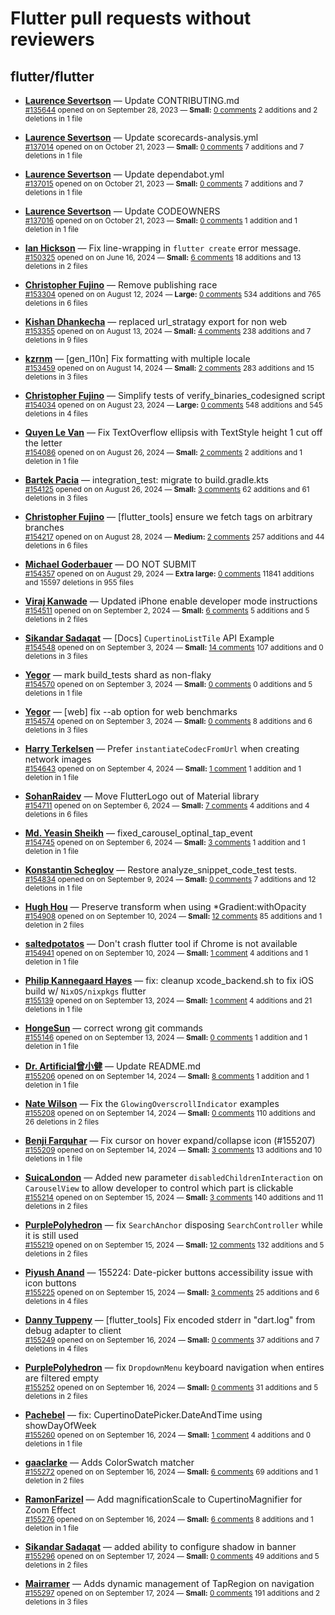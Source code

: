 # Flutter pull requests without reviewers

## flutter/flutter

* **[Laurence Severtson](https://github.com/Laurry-gee)** &mdash; Update CONTRIBUTING.md<br />
  <sub>[#135644](https://github.com/flutter/flutter/pull/135644) opened on on September 28, 2023 &mdash; **Small:** [0 comments](https://github.com/flutter/flutter/pull/135644) 2 additions and 2 deletions in 1 file</sub><br />

* **[Laurence Severtson](https://github.com/Laurry-gee)** &mdash; Update scorecards-analysis.yml<br />
  <sub>[#137014](https://github.com/flutter/flutter/pull/137014) opened on on October 21, 2023 &mdash; **Small:** [0 comments](https://github.com/flutter/flutter/pull/137014) 7 additions and 7 deletions in 1 file</sub><br />

* **[Laurence Severtson](https://github.com/Laurry-gee)** &mdash; Update dependabot.yml<br />
  <sub>[#137015](https://github.com/flutter/flutter/pull/137015) opened on on October 21, 2023 &mdash; **Small:** [0 comments](https://github.com/flutter/flutter/pull/137015) 7 additions and 7 deletions in 1 file</sub><br />

* **[Laurence Severtson](https://github.com/Laurry-gee)** &mdash; Update CODEOWNERS<br />
  <sub>[#137016](https://github.com/flutter/flutter/pull/137016) opened on on October 21, 2023 &mdash; **Small:** [0 comments](https://github.com/flutter/flutter/pull/137016) 1 addition and 1 deletion in 1 file</sub><br />

* **[Ian Hickson](https://github.com/Hixie)** &mdash; Fix line-wrapping in `flutter create` error message.<br />
  <sub>[#150325](https://github.com/flutter/flutter/pull/150325) opened on on June 16, 2024 &mdash; **Small:** [6 comments](https://github.com/flutter/flutter/pull/150325) 18 additions and 13 deletions in 2 files</sub><br />

* **[Christopher Fujino](https://github.com/christopherfujino)** &mdash; Remove publishing race<br />
  <sub>[#153304](https://github.com/flutter/flutter/pull/153304) opened on on August 12, 2024 &mdash; **Large:** [0 comments](https://github.com/flutter/flutter/pull/153304) 534 additions and 765 deletions in 6 files</sub><br />

* **[Kishan Dhankecha](https://github.com/kishan-dhankecha)** &mdash; replaced url_stratagy export for non web<br />
  <sub>[#153355](https://github.com/flutter/flutter/pull/153355) opened on on August 13, 2024 &mdash; **Small:** [4 comments](https://github.com/flutter/flutter/pull/153355) 238 additions and 7 deletions in 9 files</sub><br />

* **[kzrnm](https://github.com/kzrnm)** &mdash; [gen_l10n] Fix formatting with multiple locale<br />
  <sub>[#153459](https://github.com/flutter/flutter/pull/153459) opened on on August 14, 2024 &mdash; **Small:** [2 comments](https://github.com/flutter/flutter/pull/153459) 283 additions and 15 deletions in 3 files</sub><br />

* **[Christopher Fujino](https://github.com/christopherfujino)** &mdash; Simplify tests of verify_binaries_codesigned script<br />
  <sub>[#154034](https://github.com/flutter/flutter/pull/154034) opened on on August 23, 2024 &mdash; **Large:** [0 comments](https://github.com/flutter/flutter/pull/154034) 548 additions and 545 deletions in 4 files</sub><br />

* **[Quyen Le Van](https://github.com/quyenvsp)** &mdash; Fix TextOverflow ellipsis with TextStyle height 1 cut off the letter<br />
  <sub>[#154086](https://github.com/flutter/flutter/pull/154086) opened on on August 26, 2024 &mdash; **Small:** [2 comments](https://github.com/flutter/flutter/pull/154086) 2 additions and 1 deletion in 1 file</sub><br />

* **[Bartek Pacia](https://github.com/bartekpacia)** &mdash; integration_test: migrate to build.gradle.kts<br />
  <sub>[#154125](https://github.com/flutter/flutter/pull/154125) opened on on August 26, 2024 &mdash; **Small:** [3 comments](https://github.com/flutter/flutter/pull/154125) 62 additions and 61 deletions in 3 files</sub><br />

* **[Christopher Fujino](https://github.com/christopherfujino)** &mdash; [flutter_tools] ensure we fetch tags on arbitrary branches<br />
  <sub>[#154217](https://github.com/flutter/flutter/pull/154217) opened on on August 28, 2024 &mdash; **Medium:** [2 comments](https://github.com/flutter/flutter/pull/154217) 257 additions and 44 deletions in 6 files</sub><br />

* **[Michael Goderbauer](https://github.com/goderbauer)** &mdash; DO NOT SUBMIT<br />
  <sub>[#154357](https://github.com/flutter/flutter/pull/154357) opened on on August 29, 2024 &mdash; **Extra large:** [0 comments](https://github.com/flutter/flutter/pull/154357) 11841 additions and 15597 deletions in 955 files</sub><br />

* **[Viraj Kanwade](https://github.com/virajkanwade)** &mdash; Updated iPhone enable developer mode instructions<br />
  <sub>[#154511](https://github.com/flutter/flutter/pull/154511) opened on on September 2, 2024 &mdash; **Small:** [6 comments](https://github.com/flutter/flutter/pull/154511) 5 additions and 5 deletions in 2 files</sub><br />

* **[Sikandar Sadaqat](https://github.com/Sikandar4747)** &mdash; [Docs] `CupertinoListTile` API Example<br />
  <sub>[#154548](https://github.com/flutter/flutter/pull/154548) opened on on September 3, 2024 &mdash; **Small:** [14 comments](https://github.com/flutter/flutter/pull/154548) 107 additions and 0 deletions in 3 files</sub><br />

* **[Yegor](https://github.com/yjbanov)** &mdash; mark build_tests shard as non-flaky<br />
  <sub>[#154570](https://github.com/flutter/flutter/pull/154570) opened on on September 3, 2024 &mdash; **Small:** [0 comments](https://github.com/flutter/flutter/pull/154570) 0 additions and 5 deletions in 1 file</sub><br />

* **[Yegor](https://github.com/yjbanov)** &mdash; [web] fix --ab option for web benchmarks<br />
  <sub>[#154574](https://github.com/flutter/flutter/pull/154574) opened on on September 3, 2024 &mdash; **Small:** [0 comments](https://github.com/flutter/flutter/pull/154574) 8 additions and 6 deletions in 3 files</sub><br />

* **[Harry Terkelsen](https://github.com/harryterkelsen)** &mdash; Prefer `instantiateCodecFromUrl` when creating network images<br />
  <sub>[#154643](https://github.com/flutter/flutter/pull/154643) opened on on September 4, 2024 &mdash; **Small:** [1 comment](https://github.com/flutter/flutter/pull/154643) 1 addition and 1 deletion in 1 file</sub><br />

* **[SohanRaidev](https://github.com/SohanRaidev)** &mdash; Move FlutterLogo out of Material library<br />
  <sub>[#154711](https://github.com/flutter/flutter/pull/154711) opened on on September 6, 2024 &mdash; **Small:** [7 comments](https://github.com/flutter/flutter/pull/154711) 4 additions and 4 deletions in 6 files</sub><br />

* **[Md. Yeasin Sheikh](https://github.com/yeasin50)** &mdash; fixed_carousel_optinal_tap_event<br />
  <sub>[#154745](https://github.com/flutter/flutter/pull/154745) opened on on September 6, 2024 &mdash; **Small:** [3 comments](https://github.com/flutter/flutter/pull/154745) 1 addition and 1 deletion in 1 file</sub><br />

* **[Konstantin Scheglov](https://github.com/scheglov)** &mdash; Restore analyze_snippet_code_test tests.<br />
  <sub>[#154834](https://github.com/flutter/flutter/pull/154834) opened on on September 9, 2024 &mdash; **Small:** [0 comments](https://github.com/flutter/flutter/pull/154834) 7 additions and 12 deletions in 1 file</sub><br />

* **[Hugh Hou](https://github.com/hyhugh)** &mdash; Preserve transform when using *Gradient:withOpacity<br />
  <sub>[#154908](https://github.com/flutter/flutter/pull/154908) opened on on September 10, 2024 &mdash; **Small:** [12 comments](https://github.com/flutter/flutter/pull/154908) 85 additions and 1 deletion in 2 files</sub><br />

* **[saltedpotatos](https://github.com/saltedpotatos)** &mdash; Don't crash flutter tool if Chrome is not available<br />
  <sub>[#154941](https://github.com/flutter/flutter/pull/154941) opened on on September 10, 2024 &mdash; **Small:** [1 comment](https://github.com/flutter/flutter/pull/154941) 4 additions and 1 deletion in 1 file</sub><br />

* **[Philip Kannegaard Hayes](https://github.com/phlip9)** &mdash; fix: cleanup xcode_backend.sh to fix iOS build w/ `NixOS/nixpkgs` flutter<br />
  <sub>[#155139](https://github.com/flutter/flutter/pull/155139) opened on on September 13, 2024 &mdash; **Small:** [1 comment](https://github.com/flutter/flutter/pull/155139) 4 additions and 21 deletions in 1 file</sub><br />

* **[HongeSun](https://github.com/hongeSunCoder)** &mdash; correct wrong git commands<br />
  <sub>[#155146](https://github.com/flutter/flutter/pull/155146) opened on on September 13, 2024 &mdash; **Small:** [0 comments](https://github.com/flutter/flutter/pull/155146) 1 addition and 1 deletion in 1 file</sub><br />

* **[Dr. Artificial曾小健](https://github.com/ArtificialZeng)** &mdash; Update README.md<br />
  <sub>[#155206](https://github.com/flutter/flutter/pull/155206) opened on on September 14, 2024 &mdash; **Small:** [8 comments](https://github.com/flutter/flutter/pull/155206) 1 addition and 1 deletion in 1 file</sub><br />

* **[Nate Wilson](https://github.com/nate-thegrate)** &mdash; Fix the `GlowingOverscrollIndicator` examples<br />
  <sub>[#155208](https://github.com/flutter/flutter/pull/155208) opened on on September 14, 2024 &mdash; **Small:** [0 comments](https://github.com/flutter/flutter/pull/155208) 110 additions and 26 deletions in 2 files</sub><br />

* **[Benji Farquhar](https://github.com/BenjiFarquhar)** &mdash; Fix cursor on hover expand/collapse icon (#155207)<br />
  <sub>[#155209](https://github.com/flutter/flutter/pull/155209) opened on on September 14, 2024 &mdash; **Small:** [3 comments](https://github.com/flutter/flutter/pull/155209) 13 additions and 10 deletions in 1 file</sub><br />

* **[SuicaLondon](https://github.com/SuicaLondon)** &mdash; Added new parameter `disabledChildrenInteraction` on `CarouselView` to allow developer to control which part is clickable<br />
  <sub>[#155214](https://github.com/flutter/flutter/pull/155214) opened on on September 15, 2024 &mdash; **Small:** [3 comments](https://github.com/flutter/flutter/pull/155214) 140 additions and 11 deletions in 2 files</sub><br />

* **[PurplePolyhedron](https://github.com/PurplePolyhedron)** &mdash; fix `SearchAnchor` disposing `SearchController` while it is still used<br />
  <sub>[#155219](https://github.com/flutter/flutter/pull/155219) opened on on September 15, 2024 &mdash; **Small:** [12 comments](https://github.com/flutter/flutter/pull/155219) 132 additions and 5 deletions in 2 files</sub><br />

* **[Piyush Anand](https://github.com/creatorpiyush)** &mdash; 155224: Date-picker buttons accessibility issue with icon buttons<br />
  <sub>[#155225](https://github.com/flutter/flutter/pull/155225) opened on on September 15, 2024 &mdash; **Small:** [3 comments](https://github.com/flutter/flutter/pull/155225) 25 additions and 6 deletions in 4 files</sub><br />

* **[Danny Tuppeny](https://github.com/DanTup)** &mdash; [flutter_tools] Fix encoded stderr in "dart.log" from debug adapter to client<br />
  <sub>[#155249](https://github.com/flutter/flutter/pull/155249) opened on on September 16, 2024 &mdash; **Small:** [0 comments](https://github.com/flutter/flutter/pull/155249) 37 additions and 7 deletions in 4 files</sub><br />

* **[PurplePolyhedron](https://github.com/PurplePolyhedron)** &mdash; fix `DropdownMenu` keyboard navigation when entires are filtered empty<br />
  <sub>[#155252](https://github.com/flutter/flutter/pull/155252) opened on on September 16, 2024 &mdash; **Small:** [0 comments](https://github.com/flutter/flutter/pull/155252) 31 additions and 5 deletions in 2 files</sub><br />

* **[Pachebel](https://github.com/Pachebel)** &mdash; fix: CupertinoDatePicker.DateAndTime using showDayOfWeek<br />
  <sub>[#155260](https://github.com/flutter/flutter/pull/155260) opened on on September 16, 2024 &mdash; **Small:** [1 comment](https://github.com/flutter/flutter/pull/155260) 4 additions and 0 deletions in 1 file</sub><br />

* **[gaaclarke](https://github.com/gaaclarke)** &mdash; Adds ColorSwatch matcher<br />
  <sub>[#155272](https://github.com/flutter/flutter/pull/155272) opened on on September 16, 2024 &mdash; **Small:** [6 comments](https://github.com/flutter/flutter/pull/155272) 69 additions and 1 deletion in 2 files</sub><br />

* **[RamonFarizel](https://github.com/RamonFarizel)** &mdash; Add  magnificationScale to CupertinoMagnifier for Zoom Effect<br />
  <sub>[#155276](https://github.com/flutter/flutter/pull/155276) opened on on September 16, 2024 &mdash; **Small:** [6 comments](https://github.com/flutter/flutter/pull/155276) 8 additions and 1 deletion in 1 file</sub><br />

* **[Sikandar Sadaqat](https://github.com/Sikandar4747)** &mdash; added ability to configure shadow in banner<br />
  <sub>[#155296](https://github.com/flutter/flutter/pull/155296) opened on on September 17, 2024 &mdash; **Small:** [0 comments](https://github.com/flutter/flutter/pull/155296) 49 additions and 5 deletions in 2 files</sub><br />

* **[Mairramer](https://github.com/Mairramer)** &mdash; Adds dynamic management of TapRegion on navigation<br />
  <sub>[#155297](https://github.com/flutter/flutter/pull/155297) opened on on September 17, 2024 &mdash; **Small:** [0 comments](https://github.com/flutter/flutter/pull/155297) 191 additions and 2 deletions in 3 files</sub><br />

